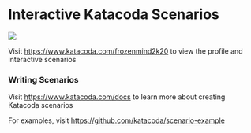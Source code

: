 # Interactive Katacoda Scenarios

[![](http://shields.katacoda.com/katacoda/frozenmind2k20/count.svg)](https://www.katacoda.com/frozenmind2k20 "Get your profile on Katacoda.com")

Visit https://www.katacoda.com/frozenmind2k20 to view the profile and interactive scenarios

### Writing Scenarios
Visit https://www.katacoda.com/docs to learn more about creating Katacoda scenarios

For examples, visit https://github.com/katacoda/scenario-example
